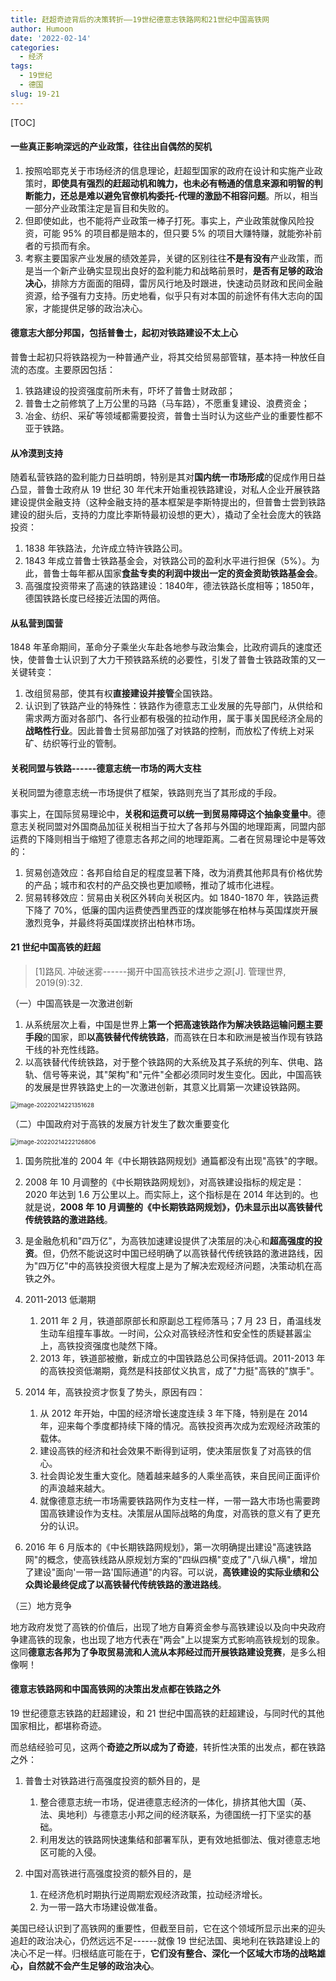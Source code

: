 ```yaml
---
title: 赶超奇迹背后的决策转折——19世纪德意志铁路网和21世纪中国高铁网
author: Humoon
date: '2022-02-14'
categories:
  - 经济
tags:
  - 19世纪
  - 德国
slug: 19-21
---
```


\[TOC\]


#### 一些真正影响深远的产业政策，往往出自偶然的契机

1.  按照哈耶克关于市场经济的信息理论，赶超型国家的政府在设计和实施产业政策时，**即使具有强烈的赶超动机和魄力，也未必有畅通的信息来源和明智的判断能力，还总是难以避免官僚机构委托-代理的激励不相容问题**。所以，相当一部分产业政策注定是盲目和失败的。
2.  但即使如此，也不能将产业政策一棒子打死。事实上，产业政策就像风险投资，可能 95% 的项目都是赔本的，但只要 5% 的项目大赚特赚，就能弥补前者的亏损而有余。
3.  考察主要国家产业发展的绩效差异，关键的区别往往**不是有没有**产业政策，而是当一个新产业确实显现出良好的盈利能力和战略前景时，**是否有足够的政治决心**，排除方方面面的阻碍，雷厉风行地及时跟进，快速动员财政和民间金融资源，给予强有力支持。历史地看，似乎只有对本国的前途怀有伟大志向的国家，才能提供足够的政治决心。

#### 德意志大部分邦国，包括普鲁士，起初对铁路建设不太上心

普鲁士起初只将铁路视为一种普通产业，将其交给贸易部管辖，基本持一种放任自流的态度。主要原因包括：

1.  铁路建设的投资强度前所未有，吓坏了普鲁士财政部；
2.  普鲁士之前修筑了上万公里的马路（马车路），不愿重复建设、浪费资金；
3.  冶金、纺织、采矿等领域都需要投资，普鲁士当时认为这些产业的重要性都不亚于铁路。

#### 从冷漠到支持

随着私营铁路的盈利能力日益明朗，特别是其对**国内统一市场形成**的促成作用日益凸显，普鲁士政府从 19 世纪 30 年代末开始重视铁路建设，对私人企业开展铁路建设提供金融支持（这种金融支持的基本框架是李斯特提出的，但普鲁士尝到铁路建设的甜头后，支持的力度比李斯特最初设想的更大），撬动了全社会庞大的铁路投资：

1.  1838 年铁路法，允许成立特许铁路公司。
2.  1843 年成立普鲁士铁路基金会，对铁路公司的盈利水平进行担保（5%）。为此，普鲁士每年都从国家**食盐专卖的利润中拨出一定的资金资助铁路基金会**。
3.  高强度投资带来了高速的铁路建设：1840年，德法铁路长度相等；1850年，德国铁路长度已经接近法国的两倍。

#### 从私营到国营

1848 年革命期间，革命分子乘坐火车赴各地参与政治集会，比政府调兵的速度还快，使普鲁士认识到了大力干预铁路系统的必要性，引发了普鲁士铁路政策的又一关键转变：

1.  改组贸易部，使其有权**直接建设并接管**全国铁路。
2.  认识到了铁路产业的特殊性：铁路作为德意志工业发展的先导部门，从供给和需求两方面对各部门、各行业都有极强的拉动作用，属于事关国民经济全局的**战略性行业**。因此普鲁士贸易部加强了对铁路的控制，而放松了传统上对采矿、纺织等行业的管制。

#### 关税同盟与铁路------德意志统一市场的两大支柱

关税同盟为德意志统一市场提供了框架，铁路则充当了其形成的手段。

事实上，在国际贸易理论中，**关税和运费可以统一到贸易障碍这个抽象变量中**。德意志关税同盟对外国商品加征关税相当于拉大了各邦与外国的地理距离，同盟内部运费的下降则相当于缩短了德意志各邦之间的地理距离。二者在贸易理论中是等效的：

1.  贸易创造效应：各邦自给自足的程度显著下降，改为消费其他邦具有价格优势的产品；城市和农村的产品交换也更加顺畅，推动了城市化进程。
2.  贸易转移效应：贸易由关税区外转向关税区内。如 1840-1870 年，铁路运费下降了 70%，低廉的国内运费使西里西亚的煤炭能够在柏林与英国煤炭开展激烈竞争，并最终将英国煤炭挤出柏林市场。

#### 21 世纪中国高铁的赶超

> \[1\]路风. 冲破迷雾------揭开中国高铁技术进步之源\[J\]. 管理世界, 2019(9):32.

（一）中国高铁是一次激进创新

1.  从系统层次上看，中国是世界上**第一个把高速铁路作为解决铁路运输问题主要手段**的国家，即**以高铁替代传统铁路**，而高铁在日本和欧洲是被当作现有铁路干线的补充性线路。
2.  以高铁替代传统铁路，对于整个铁路网的大系统及其子系统的列车、供电、路轨、信号等来说，其"架构"和"元件"全都必须同时发生变化。因此，中国高铁的发展是世界铁路史上的一次激进创新，其意义比肩第一次建设铁路网。

<img src="http://humoon-image-hosting-service.oss-cn-beijing.aliyuncs.com/img/typora/2022/image-20220214221351628.png" alt="image-20220214221351628" style="zoom: 67%;"/>

（二）中国政府对于高铁的发展方针发生了数次重要变化

<img src="http://humoon-image-hosting-service.oss-cn-beijing.aliyuncs.com/img/typora/2022/image-20220214222126806.png" alt="image-20220214222126806" style="zoom:67%;"/>

1.  国务院批准的 2004 年《中长期铁路网规划》通篇都没有出现"高铁"的字眼。

2.  2008 年 10 月调整的《中长期铁路网规划》，对高铁建设指标的规定是：2020 年达到 1.6 万公里以上。而实际上，这个指标是在 2014 年达到的。也就是说，**2008 年 10 月调整的《中长期铁路网规划》，仍未显示出以高铁替代传统铁路的激进路线**。

3.  是金融危机和"四万亿"，为高铁加速建设提供了决策层的决心和**超高强度的投资**。但，仍然不能说这时中国已经明确了以高铁替代传统铁路的激进路线，因为"四万亿"中的高铁投资很大程度上是为了解决宏观经济问题，决策动机在高铁之外。

4.  2011-2013 低潮期

    1.  2011 年 2 月，铁道部原部长和原副总工程师落马；7 月 23 日，甬温线发生动车组撞车事故。一时间，公众对高铁经济性和安全性的质疑甚嚣尘上，高铁投资强度也陡然下降。
    2.  2013 年，铁道部被撤，新成立的中国铁路总公司保持低调。2011-2013 年的高铁投资低潮期，竟然是科技部仗义执言，成了"力挺"高铁的"旗手"。

5.  2014 年，高铁投资才恢复了势头，原因有四：

    1.  从 2012 年开始，中国的经济增长速度连续 3 年下降，特别是在 2014 年，迎来每个季度都持续下降的情况。高铁投资再次成为宏观经济政策的载体。
    2.  建设高铁的经济和社会效果不断得到证明，使决策层恢复了对高铁的信心。
    3.  社会舆论发生重大变化。随着越来越多的人乘坐高铁，来自民间正面评价的声浪越来越大。
    4.  就像德意志统一市场需要铁路网作为支柱一样，一带一路大市场也需要跨国高铁建设作为支柱。决策层从国际战略的角度，对高铁的意义有了更充分的认识。

6.  2016 年 6 月版本的《中长期铁路网规划》，第一次明确提出建设"高速铁路网"的概念，使高铁线路从原规划方案的"四纵四横"变成了"八纵八横"，增加了建设"面向'一带一路'国际通道"的内容。可以说，**高铁建设的实际业绩和公众舆论最终促成了以高铁替代传统铁路的激进路线**。

（三）地方竞争

地方政府发觉了高铁的价值后，出现了地方自筹资金参与高铁建设以及向中央政府争建高铁的现象，也出现了地方代表在"两会"上以提案方式影响高铁规划的现象。这同**德意志各邦为了争取贸易流和人流从本邦经过而开展铁路建设竞赛**，是多么相像啊！

#### 德意志铁路网和中国高铁网的决策出发点都在铁路之外

19 世纪德意志铁路的赶超建设，和 21 世纪中国高铁的赶超建设，与同时代的其他国家相比，都堪称奇迹。

而总结经验可见，这两个**奇迹之所以成为了奇迹**，转折性决策的出发点，都在铁路之外：

1.  普鲁士对铁路进行高强度投资的额外目的，是

    1.  整合德意志统一市场，促进德意志经济的一体化，排挤其他大国（英、法、奥地利）与德意志小邦之间的经济联系，为德国统一打下坚实的基础。
    2.  利用发达的铁路网快速集结和部署军队，更有效地抵御法、俄对德意志地区可能的入侵。

2.  中国对高铁进行高强度投资的额外目的，是

    1.  在经济危机时期执行逆周期宏观经济政策，拉动经济增长。
    2.  为一带一路大市场建设做准备。

美国已经认识到了高铁网的重要性，但截至目前，它在这个领域所显示出来的迎头追赶的政治决心，仍然远远不足------就像 19 世纪法国、奥地利在铁路建设上的决心不足一样。归根结底可能在于，**它们没有整合、深化一个区域大市场的战略雄心，自然就不会产生足够的政治决心**。
